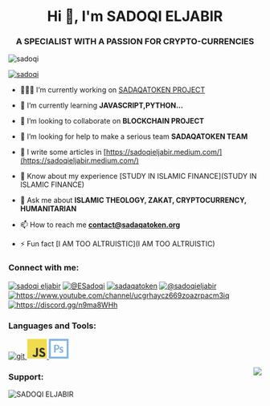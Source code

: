 <h1 align="center">Hi 👋, I'm SADOQI ELJABIR</h1>
<h3 align="center">A SPECIALIST WITH A PASSION FOR CRYPTO-CURRENCIES</h3>

<p align="left"> <img src="https://komarev.com/ghpvc/?username=sadoqi&label=Profile%20views&color=0e75b6&style=flat" alt="sadoqi" /> </p>

<p align="left"> <a href="https://github.com/ryo-ma/github-profile-trophy"><img src="https://github-profile-trophy.vercel.app/?username=sadoqi" alt="sadoqi" /></a> </p>

- 🧑🏻‍🔧 I’m currently working on [SADAQATOKEN PROJECT](https://sadaqatoken.org/)

- 🌱 I’m currently learning **JAVASCRIPT,PYTHON...**

- 🧔 I’m looking to collaborate on **BLOCKCHAIN PROJECT**

- 🤝 I’m looking for help to make a serious team **SADAQATOKEN TEAM**

- 📝 I write some articles in [https://sadoqieljabir.medium.com/](https://sadoqieljabir.medium.com/)

- 📄 Know about my experience [STUDY IN ISLAMIC FINANCE](STUDY IN ISLAMIC FINANCE)

- 💬 Ask me about **ISLAMIC THEOLOGY, ZAKAT, CRYPTOCURRENCY, HUMANITARIAN**

- 📫 How to reach me **contact@sadaqatoken.org**

- ⚡ Fun fact [I AM TOO ALTRUISTIC](I AM TOO ALTRUISTIC)

<h3 align="left">Connect with me:</h3>
<p align="left">
<a href="https://linkedin.com/in/sadoqi eljabir" target="blank"><img align="center" src="https://raw.githubusercontent.com/rahuldkjain/github-profile-readme-generator/master/src/images/icons/Social/linked-in-alt.svg" alt="sadoqi eljabir" height="30" width="40" /></a>
<a href="https://twitter.com/ESadoqi" target="blank"><img align="center" src="https://raw.githubusercontent.com/rahuldkjain/github-profile-readme-generator/master/src/images/icons/Social/linked-in-alt.svg" alt="@ESadoqi" height="30" width="40" /></a>
<a href="https://instagram.com/sadaqatoken" target="blank"><img align="center" src="https://raw.githubusercontent.com/rahuldkjain/github-profile-readme-generator/master/src/images/icons/Social/instagram.svg" alt="sadaqatoken" height="30" width="40" /></a>
<a href="https://medium.com/@sadoqieljabir" target="blank"><img align="center" src="https://raw.githubusercontent.com/rahuldkjain/github-profile-readme-generator/master/src/images/icons/Social/medium.svg" alt="@sadoqieljabir" height="30" width="40" /></a>
<a href="https://www.youtube.com/c/https://www.youtube.com/channel/ucgrhaycz669zoazrpacm3iq" target="blank"><img align="center" src="https://raw.githubusercontent.com/rahuldkjain/github-profile-readme-generator/master/src/images/icons/Social/youtube.svg" alt="https://www.youtube.com/channel/ucgrhaycz669zoazrpacm3iq" height="30" width="40" /></a>
<a href="https://discord.gg/https://discord.gg/n9ma8WHh" target="blank"><img align="center" src="https://raw.githubusercontent.com/rahuldkjain/github-profile-readme-generator/master/src/images/icons/Social/discord.svg" alt="https://discord.gg/n9ma8WHh" height="30" width="40" /></a>
</p>

<h3 align="left">Languages and Tools:</h3>
<p align="left"> <a href="https://git-scm.com/" target="_blank" rel="noreferrer"> <img src="https://www.vectorlogo.zone/logos/git-scm/git-scm-icon.svg" alt="git" width="40" height="40"/> </a> <a href="https://developer.mozilla.org/en-US/docs/Web/JavaScript" target="_blank" rel="noreferrer"> <img src="https://raw.githubusercontent.com/devicons/devicon/master/icons/javascript/javascript-original.svg" alt="javascript" width="40" height="40"/> </a> <a href="https://www.photoshop.com/en" target="_blank" rel="noreferrer"> <img src="https://raw.githubusercontent.com/devicons/devicon/master/icons/photoshop/photoshop-line.svg" alt="photoshop" width="40" height="40"/> </a> </p>

<img align="right" src="https://i.gifer.com/3OGCo.gif">

<h3 align="left">Support:</h3>
<p><a href="https://www.buymeacoffee.com/SADOQI ELJABIR"> <img align="left" src="https://cdn.buymeacoffee.com/buttons/v2/default-yellow.png" height="50" width="210" alt="SADOQI ELJABIR" /></a></p><br><br>

